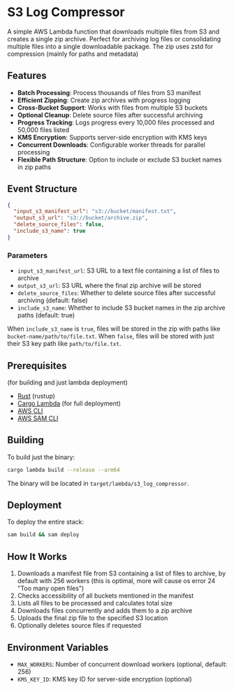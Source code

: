# S3 Log Compressor

A simple AWS Lambda function that downloads multiple files from S3 and creates a single zip archive. Perfect for archiving log files or consolidating multiple files into a single downloadable package. The zip uses zstd for compression (mainly for paths and metadata)

## Features

- **Batch Processing**: Process thousands of files from S3 manifest
- **Efficient Zipping**: Create zip archives with progress logging
- **Cross-Bucket Support**: Works with files from multiple S3 buckets
- **Optional Cleanup**: Delete source files after successful archiving
- **Progress Tracking**: Logs progress every 10,000 files processed and 50,000 files listed
- **KMS Encryption**: Supports server-side encryption with KMS keys
- **Concurrent Downloads**: Configurable worker threads for parallel processing
- **Flexible Path Structure**: Option to include or exclude S3 bucket names in zip paths

## Event Structure

```json
{
  "input_s3_manifest_url": "s3://bucket/manifest.txt",
  "output_s3_url": "s3://bucket/archive.zip",
  "delete_source_files": false,
  "include_s3_name": true
}
```

### Parameters

- `input_s3_manifest_url`: S3 URL to a text file containing a list of files to archive
- `output_s3_url`: S3 URL where the final zip archive will be stored
- `delete_source_files`: Whether to delete source files after successful archiving (default: false)
- `include_s3_name`: Whether to include S3 bucket names in the zip archive paths (default: true)

When `include_s3_name` is `true`, files will be stored in the zip with paths like `bucket-name/path/to/file.txt`. When `false`, files will be stored with just their S3 key path like `path/to/file.txt`.

## Prerequisites
(for building and just lambda deployment)
- [Rust](https://rustup.rs/) (rustup)
- [Cargo Lambda](https://www.cargo-lambda.info/guide/getting-started.html)
(for full deployment)
- [AWS CLI](https://aws.amazon.com/cli/)
- [AWS SAM CLI](https://docs.aws.amazon.com/serverless-application-model/latest/developerguide/install-sam-cli.html)

## Building

To build just the binary:
```bash
cargo lambda build --release --arm64
```
The binary will be located in `target/lambda/s3_log_compressor`.

## Deployment

To deploy the entire stack:
```bash
sam build && sam deploy
```

## How It Works

1. Downloads a manifest file from S3 containing a list of files to archive, by default with 256 workers (this is optimal, more will cause os error 24 "Too many open files")
2. Checks accessibility of all buckets mentioned in the manifest
3. Lists all files to be processed and calculates total size
4. Downloads files concurrently and adds them to a zip archive
5. Uploads the final zip file to the specified S3 location
6. Optionally deletes source files if requested

## Environment Variables

- `MAX_WORKERS`: Number of concurrent download workers (optional, default: 256)
- `KMS_KEY_ID`: KMS key ID for server-side encryption (optional)
